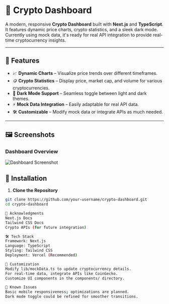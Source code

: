 # 🚀 Crypto Dashboard

A modern, responsive **Crypto Dashboard** built with **Next.js** and **TypeScript**. It features dynamic price charts, crypto statistics, and a sleek dark mode. Currently using mock data, it's ready for real API integration to provide real-time cryptocurrency insights.

---

## 🌟 Features
- 📈 **Dynamic Charts** – Visualize price trends over different timeframes.  
- 🪙 **Crypto Statistics** – Display price, market cap, and volume for various cryptocurrencies.  
- 🌙 **Dark Mode Support** – Seamless toggle between light and dark themes.  
- ⚡ **Mock Data Integration** – Easily adaptable for real API data.  
- 🛠️ **Customizable** – Modify mock data or integrate APIs as much needed.  

---

## 🖼️ Screenshots

### Dashboard Overview
![Dashboard Screenshot](./public/dashboard-overview.png)

## 🔧 Installation

1. **Clone the Repository**
```bash
git clone https://github.com/your-username/crypto-dashboard.git
cd crypto-dashboard

🙌 Acknowledgments
Next.js Docs
Tailwind CSS Docs
Crypto APIs (for future integration)

🛠️ Tech Stack
Framework: Next.js
Language: TypeScript
Styling: Tailwind CSS
Deployment: Vercel (Recommended)

🔄 Customization
Modify lib/mockData.ts to update cryptocurrency details.
For real-time data, integrate APIs like CoinGecko.
Customize UI components in the components/ directory.

🚩 Known Issues
Basic mobile responsiveness; optimizations are planned.
Dark mode toggle could be refined for smoother transitions.

